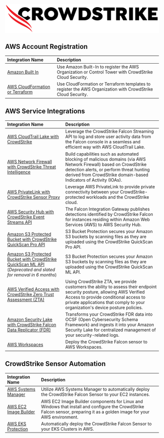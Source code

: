 ![](https://raw.githubusercontent.com/CrowdStrike/falconpy/main/docs/asset/cs-logo.png)

## AWS Account Registration

| Integration Name | Description |
|:-|:-|
| [Amazon Built In](https://github.com/aws-ia/cfn-abi-crowdstrike-fcs) | Use Amazon Built-In to register the AWS Organization or Control Tower with CrowdStrike Cloud Security. |
| [AWS CloudFormation or Terraform](aws-registration) | Use CloudFormation or Terraform templates to register the AWS Organization with CrowdStrike Cloud Security. |

## AWS Service Integrations

| Integration Name | Description |
|:-|:-|
| [AWS CloudTrail Lake with CrowdStrike](cloudtrail-lake) | Leverage the CrowdStrike Falcon Streaming API to log and store user activity data from the Falcon console in a seamless and efficient way with AWS CloudTrail Lake. |
| [AWS Network Firewall with CrowdStrike Threat Intelligence](https://github.com/CrowdStrike/aws-network-firewall) | Build capabilities such as automated blocking of malicious domains (via AWS Network Firewall) based on CrowdStrike detection alerts, or perform threat hunting derived from CrowdStrike domain-based Indicators of Activity (IOAs). |
| [AWS PrivateLink with CrowdStrike Sensor Proxy](aws-privatelink) | Leverage AWS PrivateLink to provide private connectivity between your CrowdStrike-protected workloads and the CrowdStrike cloud. |
| [AWS Security Hub with CrowdStrike Event Streams API](https://github.com/CrowdStrike/falcon-integration-gateway) | The Falcon Integration Gateway publishes detections identified by CrowdStrike Falcon for instances residing within Amazon Web Services (AWS) to AWS Security Hub. |
| [Amazon S3 Protected Bucket with CrowdStrike QuickScan Pro API](https://github.com/crowdstrike/cloud-storage-protection) | S3 Bucket Protection secures your Amazon S3 buckets by scanning files as they are uploaded using the CrowdStrike QuickScan Pro API. |
| [Amazon S3 Protected Bucket with CrowdStrike QuickScan ML API](s3-bucket-protection) (*Deprecated and slated for removal in 6 months*) | S3 Bucket Protection secures your Amazon S3 buckets by scanning files as they are uploaded using the CrowdStrike QuickScan ML API. |
| [AWS Verified Access with CrowdStrike Zero Trust Assessment (ZTA)](https://github.com/CrowdStrike/aws-verified-access) | Using CrowdStrike ZTA, we provide customers the ability to assess their endpoint security posture, allowing AWS Verified Access to provide conditional access to private applications that comply to your organization's device posture policies. |
| [Amazon Security Lake with CrowdStrike Falcon Data Replicator (FDR)](https://github.com/CrowdStrike/aws-security-lake) | Transforms your CrowdStrike FDR data into OCSF (Open Cybersecurity Schema Framework) and ingests it into your Amazon Security Lake for centralized management of your security-related logs. |
| [AWS Workspaces](workspaces) | Deploy the CrowdStrike Falcon sensor to AWS Workspaces. |

## CrowdStrike Sensor Automation

| Integration Name | Description |
|:-|:-|
| [AWS Systems Manager](https://github.com/CrowdStrike/aws-ssm-distributor) | Utilize AWS Systems Manager to automatically deploy the CrowdStrike Falcon Sensor to your EC2 instances. |
| [AWS EC2 Image Builder](https://github.com/CrowdStrike/aws-ec2-image-builder) | AWS EC2 Image Builder components for Linux and Windows that install and configure the CrowdStrike Falcon sensor, preparing it as a golden image for your AWS environment. |
| [AWS EKS Protection](https://github.com/CrowdStrike/aws-eks-protection) | Automatically deploy the CrowdStrike Falcon Sensor to your EKS Clusters in AWS. |
